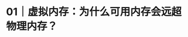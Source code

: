 # 01｜虚拟内存：为什么可用内存会远超物理内存？

<audio src='./01｜虚拟内存：为什么可用内存会远超物理内存？.mp3'/>
你好，我是海纳。

今天是我们的第1节课，我想用一个比较有趣的、很多人都遇到过的问题作为我们这门课的开场，带你正式迈入计算机内存的学习课堂。

我不知道在你刚接触计算机的时候，有没有这么一个疑问：“为什么我的机器上只有两个G的物理内存，但我却可以使用比这大得多的内存，比如256T？”

反正我当时还是挺疑惑的，不过现在我可以来告诉你这个答案了。这个问题背后的机制是十分复杂的，但它的核心是计算机中物理内存和虚拟内存的关系，尤其是虚拟内存的运行原理。只要你搞懂了它们，这个问题也就迎刃而解了。

不止如此，虚拟内存的运行原理还是打开计算机底层知识大门的钥匙，只有掌握好它，我们才能继续学习更多的底层原理。我们整个课程的目的，就是让你在遇到进程崩溃、内存访问错误、SIGSEGV、double free、内存泄漏等与内存相关的错误时，可以有的放矢，把握分析问题的方向。而今天的第一课就是把打开这扇门的钥匙交到你手上。

在回答虚拟内存的相关问题之前，我们需要先看看物理内存的含义。

## 物理内存

计算机的物理内存，简单说就是那根内存条，你的内存条是1G的，那计算机可用的物理内存就是1G。这个内存条加电以后就可以存储数据了，CPU运算的数据都是存储在主存里的。

计算机的主存是由多个连续的单元组成的，每个单元称为一个字节，每个字节都有一个唯一的物理地址(Physical Address， PA)，地址编码是从0开始的。所以，如果计算机上配有2G的内存，那么，这个计算机可用的物理内存空间就是0到2G。

在早期的CPU指令集里，从内存中加载数据，向内存中写入数据都是直接操作物理内存的。也就是说每一个数据存储在内存的什么位置，都由程序员自己负责。例如，8086这款40年前的CPU的mov指令就可以直接访问物理内存。至今，X86架构的CPU在上电以后，为了与8086保持兼容，还是运行在16位实模式下，实模式的特点是所有访存指令访问的都是物理内存地址。你可以先看看这条代码：

```
movb ($0x10), %ax

```

这条汇编代码的作用，就是将物理地址为0x10的那个字节里的内容送入到ax寄存器。（实际上，这里默认使用了数据段寄存器，但并不影响我们理解物理地址（内存）的概念。关于段寄存器，我们下节课会讲解）。不过这里你要注意，上面这句代码是AT&T风格的汇编代码，与Intel风格的汇编不同，其目标操作数和源操作数的位置是相反的。

但是直接访问物理内存，存在着一个很大的问题。

因为这种模式下，必然要求程序员手动对数据进行布局，那么内存不够用怎么办呢？而且，每个进程分配多少内存、如何保证指令中访存地址的正确性，这些问题都全部要程序员来负责。

这是难以忍受的。随着我们后面的讲解，你会发现，如果上面这些工作都全部交由开发者手动来做的话，就相当于每一个开发者要把linker和loader的事情从头做一遍，效率会非常低。

那既然直接访问物理内存效率那么低，现在还有开发人员用这种模式吗？

其实也还是有的。在嵌入式设备中，手动管理内存的操作还是广泛存在的。这是因为在嵌入式开发中，往往没有进程的概念，也就是说整个应用独享全部内存，所以手动管理内存才有可能性。在单进程的系统中，所有的物理资源都是单一进程在管理，直接管理物理内存的操作复杂度还可以接受。尽管如此，嵌入式开发中手动管理内存仍然是一项对程序员要求极高的工作。

不过，对于我们普通软件工程师来说，系统中经常有多个进程，多进程之间的协同分配内存和释放内存就没那么容易了，这个时候我们要怎么办呢？

幸好，局部性原理成了我们的救命稻草。基于局部性原理，CPU为程序员虚拟化了一层内存，我们只需要与虚拟内存打交道就可以了。所以接下来，我们就来讨论局部性原理说的是什么，聪明的CPU设计人员又是如何将这个原理完美应用的。

## 局部性原理

在绝大多数程序的运行过程中，当前指令大概率都会引用最近访问过的数据。也就是说，程序的数据访问会表现出明显的倾向性。这种倾向性，我们就称之为局部性原理(Principle of locality)。

我们可以从两个方面来理解局部性原理。第一个方面是时间局部性，也就是说被访问过一次的内存位置很可能在不远的将来会被再次访问；另一方面是空间局部性，说的是如果一个内存位置被引用过，那么它邻近的位置在不远的将来也有很大概率会被访问。

基于这个原理，我们可以做出一个合理的推论： **无论一个进程占用的内存资源有多大，在任一时刻，它需要的物理内存都是很少的**。在这个推论的基础上，CPU为每个进程只需要保留很少的物理内存就可以保证进程的正常执行了。

而且，为了让程序员编程方便，CPU和操作系统还联手编织了一个假象： **每个进程都独享128T的虚拟内存空间，并且每个进程的地址空间都是相互隔离的**。什么意思呢？比如说，现在进程A中有个变量a，它的地址是0x100，但是进程B中也有个变量b，它的地址也是0x100。但这并不会造成冲突，因为进程A的地址空间与进程B的地址空间是独立的，相互不影响。

这就极大地解放了程序员的生产力。我们可以对比一下直接操作物理内存和操作虚拟内存，程序员要关心的事情都有哪些。

在直接操作物理内存的情况下，你需要知道每一个变量的位置都安排在了哪里，而且还要注意和当前这个进程同时工作的进程，不能共用同一个地址，否则就会造成地址冲突。你想，一个项目中会有成百万的变量和函数，我们都要给它计算一个合理的位置，还不能与其他进程冲突，这是根本不可能完成的任务。

而直接操作虚拟内存的情况就变得简单多了。你可以独占128T内存，任意地使用，系统上还运行了哪些进程已经与我们完全没有关系了。为变量和函数分配地址的活，我们交给链接器去自动安排就可以了。这一切都是因为虚拟内存能够提供内存地址空间的隔离，极大地扩展了可用空间。

这是什么意思呢？就是说虚拟内存不仅让每个进程都有独立的、私有的内存空间，而且这个地址空间比可用的物理内存要大得多。不过，任何一个虚拟内存里所存储的数据，还是保存在真实的物理内存里的。换句话说， **任何虚拟内存最终都要映射到物理内存，但虚拟内存的大小又远超真实的物理内存的大小**。

那虚拟内存具体是怎么做到的呢？

## 虚拟内存与程序局部性原理

答案很简单，就是CPU充分利用程序局部性原理，提出了虚拟内存和物理内存的映射(Mapping)机制。这也是我们开头那个问题的答案，更具体的原理，我们接着往下看。

操作系统管理着这种映射关系，所以你在写代码的时候，就不用再操心物理内存的使用情况了，你看到的内存就是虚拟内存。

这种映射关系是以页为单位的。你看看下面这张图就很好理解了，多个进程的虚拟内存中的页都被映射到物理内存页上。

![](images/430073/4bae735761c77bd0efa26974c8f53548.jpg)

我希望你可以从图中看到这两点。第一，虽然虚拟内存提供了很大的空间，但实际上进程启动之后，这些空间并不是全部都能使用的。开发者必须要使用malloc等分配内存的接口才能将内存从待分配状态变成已分配状态。

在你得到一块虚拟内存以后，这块内存就是未映射状态，因为它并没有被映射到相应的物理内存，直到对该块内存进行读写时，操作系统才会真正地为它分配物理内存。然后这个页面才能成为正常页面。

第二，在虚拟内存中连续的页面，在物理内存中不必是连续的。只要维护好从虚拟内存页到物理内存页的映射关系，你就能正确地使用内存了。这种映射关系是操作系统通过页表来自动维护的，不必你操心。

不过你还要注意一点，计算机的虚拟内存大小是不一样的。虚拟地址空间往往与机器字宽有关系。例如32位机器上，指向内存的指针是32位的，所以它的虚拟地址空间是2的32次方，也就是4G。在64位机器上，指向内存的指针就是64位的，但在64位系统里只使用了低48位，所以它的虚拟地址空间是2的48次方，也就是256T。

### 页表的结构

不过，虽然大多数情况下，CPU和操作系统会一起完成页面的自动映射，不需要你关心其中的机制。但是当我们在做系统性能优化的时候，理解内存映射的过程就是十分必要的了。

例如，我就曾经遇到过一个性能很差的程序，经过perf工具分析后，我发现是因为缺页中断过多导致的。这个时候，那么掌握页的结构和映射过程的知识就非常有必要了。所以我也想跟你来探讨一下这方面的内容。

我们刚才也说了，映射的过程，是由CPU的内存管理单元(Memory Management Unit, MMU)自动完成的，但它依赖操作系统设置的页表。

页表的本质是页表项(Page Table Entry, PTE)的数组，虚拟空间中的每一个页在页表中都有一个PTE与之对应，PTE中会记录这个虚拟内存页所对应的实际物理页的起始地址。为方便理解，我这举了个例子，下面这张图描述的是i7处理器中的页面映射机制。

![](images/430073/534bf413b66765e1a9cc8d79b62b75ef.jpg)

你可以看到，i7处理器的页表也是存储在内存页里的，每个页表项都是4字节。所以，人们就将1024个页表项组成一张页表。这样一张页表的大小就刚好是4K，占据一个内存页，这样就更加方便管理。而且，当前市场上主流的处理器也都选择将页大小定为4K。

一个页表项对应着一个大小为4K的页，所以1024个页表项所能支持的空间就是4M。那为了编码更多地址，我们必须使用更多的页表。而且，为了管理这些页表，我们还可以继续引入页表的数组： **页目录表**。

页目录表中的每一项叫做页目录项(Page Directory Entry, PDE)，每个PDE都对应一个页表，它记录了页表开始处的物理地址，这就是多级页表结构。现代的64位处理器上，为了编码更大的空间，还存在更多级的页表。

![](images/430073/388b34c8942f87ef87c51fyy99fd6d34.jpg)

好了，我们现在已经搞清楚页面映射的机制原理了，那接下来，我们再用一个例子让你更具体地感受一下页面映射的过程。为了论述方便，我们以32位操作系统为例，看看CPU是如何通过一个虚拟地址找到物理内存中的真实位置的。

### 一个CPU怎么找到真实地址？

一个CPU要通过虚拟地址，找到物理地址需要几个步骤呢？大概是下面这四个。

![](images/430073/9eed9b0e3e7823c28d80c36e535e5d57.jpg)

**第一步是确定页目录基址**。每个CPU都有一个页目录基址寄存器，最高级页表的基地址就存在这个寄存器里。在X86上，这个寄存器是CR3。每一次计算物理地址时，MMU都会从CR3寄存器中取出页目录所在的物理地址。

**第二步是定位页目录项（PDE）**。一个32位的虚拟地址可以拆成10位，10位和12位三段，上一步找到的页目录表基址加上高10位的值乘以4，就是页目录项的位置。这是因为，一个页目录项正好是4字节，所以1024个页目录项共占据4096字节，刚好组成一页，而1024个页目录项需要10位进行编码。这样，我们就可以通过最高10位找到该地址所对应的PDE了。

**第三步是定位页表项（PTE）**。页目录项里记录着页表的位置，CPU通过页目录项找到页表的位置以后，再用中间10位计算页表中的偏移，可以找到该虚拟地址所对应的页表项了。页表项也是4字节的，所以一页之内刚好也是1024项，用10位进行编码。所以计算公式与上一步相似，用页表基址加上中间10位乘以4，可以得到页表项的地址。

**最后一步是确定真实的物理地址**。上一步CPU已经找到页表项了，这里存储着物理地址， **这才真正找到该虚拟地址所对应的物理页**。虚拟地址的低12位，刚好可以对一页内的所有字节进行编码，所以我们用低12位来代表页内偏移。计算的公式是物理页的地址直接加上低12位。

前面我们分析的是32位操作系统，那对于64位机器是不是有点不同呢？在64位的机器上，使用了48位的虚拟地址，所以它需要使用4级页表。它的结构与32位的3级页表是相似的，只是多了一级页目录，定位的过程也从32位的4步变成了5步。这个你可以课后自己去分析一下。

### 页面的换入换出

不过我们前面也说到，由于程序运行符合局部性原理，CPU访问内存会有很明显的重复访问的倾向性。那对于那些没有被经常使用到的内存，我们可以把它换出到主存之外，比如硬盘上的swap区域。新的虚拟内存页可以被映射到刚腾出来的这个物理页。这就涉及到了页面换入换出的调度问题。

我们举个例子来说明一下。假如进程A一开始将虚拟内存的0至4K，映射到物理内存的0至4K空间。基于局部性原理，4K以后的虚拟地址大概率是不会被访问的，我们可以让程序一直运行。

直到程序开始访问4K ~ 8K之间的虚拟地址了，我们就可以将现在的物理地址里的内容换出到磁盘的swap区域，然后再将虚拟内存的4K ~ 8K这一个区域映射到0~4K的这一块物理内存。在理想情况下，虽然进程A的虚拟内存非常大，比如256T，但CPU只需要一个4K大小的物理内存页就能满足它的需求了。

当然在实际情况中肯定不会这么理想，所以一个进程所占用的物理内存不可能只有一个页。从效率的角度看，当物理内存足够时，操作系统也会尽量让尽可能多的页驻留在物理内存中。毕竟将内存中的数据写到磁盘里是非常耗时的操作。

如何能最大化地在空间和时间上都取得平衡，这就要精心地设计页面的调度算法。我们会在第9节课讲解如何通过缺页中断来进行页的分配回收和调度。

## 总结

好了，到这里我们今天这节课的内容讲完了，我们再来简单回顾一下。

虚拟内存是软硬件一体化设计的一个典型代表。围绕虚拟内存这个核心概念，CPU，操作系统，编译器等所有的软硬件都在不断地进化。举个例子，我们遇到进程coredump的时候，使用gdb去查看内存时，看到的地址全都是虚拟内存的，如果你没有掌握虚拟内存这个概念的话，在排查一些隐藏得很深的BUG时，就会无从下手。

虚拟内存的出现，是为了解决直接操作物理内存的系统无法支持多进程的问题。这里的难点主要是进程的地址空间非常小，而且多个进程的地址很容易发生冲突。所以在局部性原理的基础上，CPU设计者提出虚拟内存的方案将多个进程的地址空间隔离开，并且提供了巨大的内存空间。

我们可以总结一下，虚拟内存主要有下面两个特点：

第一，由于每个进程都有自己的页表，所以每个进程的虚拟内存空间就是相互独立的。进程也没有办法访问其他进程的页表，所以这些页表是私有的。这就解决了多进程之间地址冲突的问题。

第二，PTE中除了物理地址之外，还有一些标记属性的比特，比如控制一个页的读写权限，标记该页是否存在等。在内存访问方面，操作系统提供了更好的安全性。

另外，虚拟内存可以充分使用CPU提供的机制来完成很多重要的任务。例如，fork借用写保护来实现写时复制，JVM中借用改变某一个页的读权限来实现safepoint查询等等。这些内容我们都会在以后的课程加以介绍。

由于CPU对内存提供了更多保护的能力，所以X86架构的CPU把这种工作模式称为 **保护模式**，与可以直接访问物理内存的 **实模式** 形成了对比。除此之外，虚拟内存还有很多的好处在我们后面的课程中都会慢慢展开，你可以先自己思考一下。

## 思考题

Linux操作系统会为每一个进程都在/proc目录下创建一个目录，目录名就是进程号。我们可以通过打开这个目录下的一些文件来查看该进程的内存使用情况，例如：

```
$ cat /proc/1464/maps

```

上述命令就是查看1464号进程的内存映射的情况。

1. 请你仿照上述例子自己创建一个进程，并查看该进程的maps和smaps文件。
2. 查找资料，确认这个目录下面各个文件的作用。


   欢迎你在留言区和我交流你的想法，我在留言区等你。

![](images/430073/205d4e678f9acfba4d92cecb618dcddc.jpg)

好啦，这节课到这就结束啦。欢迎你把这节课分享给更多对计算机内存感兴趣的朋友。我是海纳，我们下节课再见！
